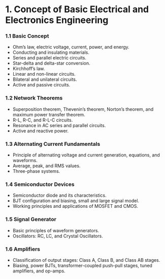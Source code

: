 # 1. Concept of Basic Electrical and Electronics Engineering

### 1.1 Basic Concept

* Ohm’s law, electric voltage, current, power, and energy.
* Conducting and insulating materials.
* Series and parallel electric circuits.
* Star-delta and delta-star conversion.
* Kirchhoff’s law.
* Linear and non-linear circuits.
* Bilateral and unilateral circuits.
* Active and passive circuits.

### 1.2 Network Theorems

* Superposition theorem, Thevenin’s theorem, Norton’s theorem, and maximum power transfer theorem.
* R-L, R-C, and R-L-C circuits.
* Resonance in AC series and parallel circuits.
* Active and reactive power.

### 1.3 Alternating Current Fundamentals

* Principle of alternating voltage and current generation, equations, and waveforms.
* Average, peak, and RMS values.
* Three-phase systems.

### 1.4 Semiconductor Devices

* Semiconductor diode and its characteristics.
* BJT configuration and biasing, small and large signal model.
* Working principles and applications of MOSFET and CMOS.

### 1.5 Signal Generator

* Basic principles of waveform generators.
* Oscillators: RC, LC, and Crystal Oscillators.

### 1.6 Amplifiers

* Classification of output stages: Class A, Class B, and Class AB stages.
* Biasing, power BJTs, transformer-coupled push-pull stages, tuned amplifiers, and op-amps.
